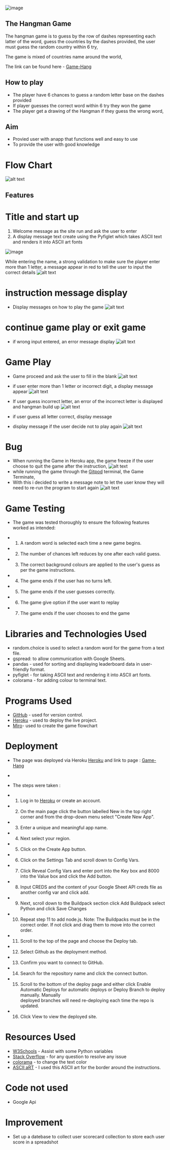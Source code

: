 ![image](https://github.com/olaganiyu94/game-hang/assets/23237638/90940cd7-a87f-4ca1-b56b-f8f77c3d5fe5)


## The Hangman Game
The hangman game is to guess by the row of dashes representing each latter of the word, guess the countries by the dashes provided, the user must guess the random country within 6 try, 

The game is mixed of countries name around the world, 

The link can be found here - [Game-Hang](https://the-hangman-game-b58499e0ed83.herokuapp.com/)

## How to play 

- The player have 6 chances to guess a random letter base on the dashes provided 
- If player guesses the correct word within 6 try they won the game
- The player get a drawing of the Hangman if they guess the wrong word,

## Aim

- Provied user with anapp that functions well and easy to use
- To provide the user with good knowledge

# Flow Chart
![alt text](image.png)

## Features

# Title and start up 

1. Welcome message as the site run and ask the user to enter 
2. A display message text create using the Pyfiglet which takes ASCII text and renders it into ASCII art fonts

![image](https://github.com/olaganiyu94/game-hang/assets/23237638/547944cc-b3c2-41be-b87e-3db958db5ea9)


While entering the name, a strong validation to make sure the player enter more than 1 letter, 
a message appear in red to tell the user to input the correct details 
![alt text](image-1.png)

# instruction message display

- Display messages on how to play the game
![alt text](image-3.png)

# continue game play or exit game

- if wrong input entered, an error message display 
![alt text](image-2.png)

# Game Play 

- Game proceed and ask the user to fill in the blank 
![alt text](image-4.png)
- if user enter more than 1 letter or incorrect digit, a display message appear
![alt text](image-5.png)
- If user guess incorrect letter, an error of the incorrect letter is displayed and hangman build up
![alt text](image-6.png)
- if user guess all letter correct, display message 

- display message if the user decide not to play again 
![alt text](image-9.png)

# Bug 
- When running the Game in Heroku app, the game freeze if the user choose to quit the game after the instruction, 
![alt text](image-7.png)
- while running the game through the [Gitpod](gitpod.io) terminal, the Game Terminate, 
- With this i decided to write a message note to let the user know they will need to re-run the program to start again
![alt text](image-8.png)

# Game Testing

- The game was tested thoroughly to ensure the following features worked as intended:

- 1. A random word is selected each time a new game begins.
- 2. The number of chances left reduces by one after each valid guess.
- 3. The correct background colours are applied to the user's guess as per the game instructions.
- 4. The game ends if the user has no turns left.
- 5. The game ends if the user guesses correctly.
- 6. The game give option if the user want to replay
- 7. The game ends if the user chooses to end the game
# Libraries and Technologies Used

- random.choice is used to select a random word for the game from a text file.
- gspread: to allow communication with Google Sheets.
- pandas - used for sorting and displaying leaderboard data in user-friendly format.
- pyfiglet - for taking ASCII text and rendering it into ASCII art fonts.
- colorama - for adding colour to terminal text.

# Programs Used
- [GitHub](https://github.com/) - used for version control.
- [Heroku](heroku.com/apps) - used to deploy the live project.
- [Miro](miro.com)- used to create the game flowchart

# Deployment 
- The page was deployed via Heroku [Heroku](heroku.com/apps)  and link to page : [Game-Hang](https://the-hangman-game-b58499e0ed83.herokuapp.com/)
- 
- The steps were taken : 

-   1.  Log in to [Heroku](heroku.com/apps) or create an account.
-   2.  On the main page click the button labelled New in the top right corner and from the drop-down menu select "Create New App".
-   3.  Enter a unique and meaningful app name.
-   4.  Next select your region.
-   5.  Click on the Create App button.
-   6.  Click on the Settings Tab and scroll down to Config Vars.
-   7.  Click Reveal Config Vars and enter port into the Key box and 8000 into the Value box and click the Add button.
-   8.  Input CREDS and the content of your Google Sheet API creds file as another config var and click add.
-   9.  Next, scroll down to the Buildpack section click Add Buildpack select Python and click Save Changes
-   10. Repeat step 11 to add node.js. Note: The Buildpacks must be in the correct order. If not click and drag them to move into the correct order.
-   11. Scroll to the top of the page and choose the Deploy tab.
-   12. Select Github as the deployment method.
-   13. Confirm you want to connect to GitHub.
-   14. Search for the repository name and click the connect button.
-   15. Scroll to the bottom of the deploy page and either click Enable Automatic Deploys for automatic deploys or Deploy Branch to deploy manually.                Manually                   
        deployed branches will need re-deploying each time the repo is updated.
-   16. Click View to view the deployed site.


# Resources Used
- [W3Schools](https://www.w3schools.com/python/) - Assist with some Python variables
- [Stack Overflow](https://stackoverflow.com/) - for any question to resolve any issue 
- [colorama](https://pypi.org/project/colorama/) - to change the text color
- [ASCII aRT](https://pypi.org/project/art/) - I used this ASCII art for the border around the instructions.

# Code not used 
- Google Api 

# Improvement 
- Set up a datebase to collect user scorecard  collection to store each user score in a spreadshot 
